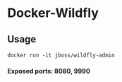 # Docker-Wildfly

## Usage
```
docker run -it jboss/wildfly-admin
```
#### Exposed ports: 8080, 9990